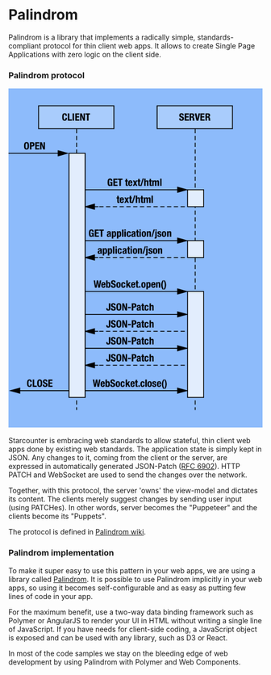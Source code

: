 # Palindrom

Palindrom is a library that implements a radically simple, standards-compliant protocol for thin client web apps. It allows to create Single Page Applications with zero logic on the client side.

### Palindrom protocol



![](../../.gitbook/assets/palindrom-flow.png)



Starcounter is embracing web standards to allow stateful, thin client web apps done by existing web standards. The application state is simply kept in JSON. Any changes to it, coming from the client or the server, are expressed in automatically generated JSON-Patch \([RFC 6902](http://tools.ietf.org/html/rfc6902)\). HTTP PATCH and WebSocket are used to send the changes over the network.



Together, with this protocol, the server 'owns' the view-model and dictates its content. The clients merely suggest changes by sending user input \(using PATCHes\). In other words, server becomes the "Puppeteer" and the clients become its "Puppets".

The protocol is defined in [Palindrom wiki](https://github.com/Palindrom/Palindrom/wiki/Server-communication).

### Palindrom implementation

To make it super easy to use this pattern in your web apps, we are using a library called [Palindrom](https://github.com/Palindrom/Palindrom). It is possible to use Palindrom implicitly in your web apps, so using it becomes self-configurable and as easy as putting few lines of code in your app.

For the maximum benefit, use a two-way data binding framework such as Polymer or AngularJS to render your UI in HTML without writing a single line of JavaScript. If you have needs for client-side coding, a JavaScript object is exposed and can be used with any library, such as D3 or React.

In most of the code samples we stay on the bleeding edge of web development by using Palindrom with Polymer and Web Components.

